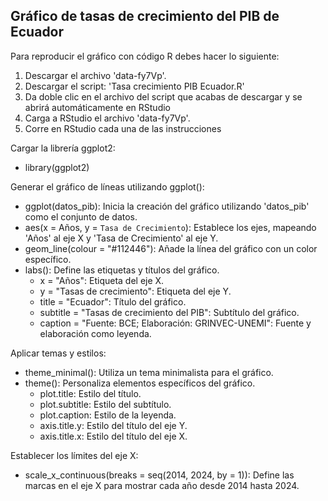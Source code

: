 ## Gráfico de tasas de crecimiento del PIB de Ecuador
Para reproducir el gráfico con código R debes hacer lo siguiente:

1. Descargar el archivo 'data-fy7Vp'.
2. Descargar el script: 'Tasa crecimiento PIB Ecuador.R'
3. Da doble clic en el archivo del script que acabas de descargar y se abrirá automáticamente en RStudio
4. Carga a RStudio el archivo 'data-fy7Vp'.
5. Corre en RStudio cada una de las instrucciones








Cargar la librería ggplot2:
  - library(ggplot2)

Generar el gráfico de líneas utilizando ggplot():
  - ggplot(datos_pib): Inicia la creación del gráfico utilizando 'datos_pib' como el conjunto de datos.
  - aes(x = Años, y = `Tasa de Crecimiento`): Establece los ejes, mapeando 'Años' al eje X y 'Tasa de Crecimiento' al eje Y.
  - geom_line(colour = "#112446"): Añade la línea del gráfico con un color específico.
  - labs(): Define las etiquetas y títulos del gráfico.
    - x = "Años": Etiqueta del eje X.
    - y = "Tasas de crecimiento": Etiqueta del eje Y.
    - title = "Ecuador": Título del gráfico.
    - subtitle = "Tasas de crecimiento del PIB": Subtítulo del gráfico.
    - caption = "Fuente: BCE; Elaboración: GRINVEC-UNEMI": Fuente y elaboración como leyenda.

Aplicar temas y estilos:
  - theme_minimal(): Utiliza un tema minimalista para el gráfico.
  - theme(): Personaliza elementos específicos del gráfico.
    - plot.title: Estilo del título.
    - plot.subtitle: Estilo del subtítulo.
    - plot.caption: Estilo de la leyenda.
    - axis.title.y: Estilo del título del eje Y.
    - axis.title.x: Estilo del título del eje X.

Establecer los límites del eje X:
  - scale_x_continuous(breaks = seq(2014, 2024, by = 1)): Define las marcas en el eje X para mostrar cada año desde 2014 hasta 2024.

